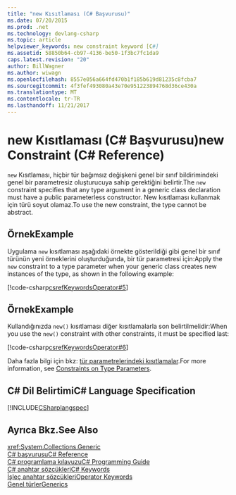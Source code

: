 ```yaml
---
title: "new Kısıtlaması (C# Başvurusu)"
ms.date: 07/20/2015
ms.prod: .net
ms.technology: devlang-csharp
ms.topic: article
helpviewer_keywords: new constraint keyword [C#]
ms.assetid: 58850b64-cb97-4136-be50-1f3bc7fc1da9
caps.latest.revision: "20"
author: BillWagner
ms.author: wiwagn
ms.openlocfilehash: 8557e056a664fd470b1f185b619d81235c8fcba7
ms.sourcegitcommit: 4f3fef493080a43e70e951223894768d36ce430a
ms.translationtype: MT
ms.contentlocale: tr-TR
ms.lasthandoff: 11/21/2017
---
```

# <a name="new-constraint-c-reference"></a><span data-ttu-id="ae659-102">new Kısıtlaması (C# Başvurusu)</span><span class="sxs-lookup"><span data-stu-id="ae659-102">new Constraint (C# Reference)</span></span>
<span data-ttu-id="ae659-103">`new` Kısıtlaması, hiçbir tür bağımsız değişkeni genel bir sınıf bildirimindeki genel bir parametresiz oluşturucuya sahip gerektiğini belirtir.</span><span class="sxs-lookup"><span data-stu-id="ae659-103">The `new` constraint specifies that any type argument in a generic class declaration must have a public parameterless constructor.</span></span> <span data-ttu-id="ae659-104">New kısıtlaması kullanmak için türü soyut olamaz.</span><span class="sxs-lookup"><span data-stu-id="ae659-104">To use the new constraint, the type cannot be abstract.</span></span>  
  
## <a name="example"></a><span data-ttu-id="ae659-105">Örnek</span><span class="sxs-lookup"><span data-stu-id="ae659-105">Example</span></span>  
 <span data-ttu-id="ae659-106">Uygulama `new` kısıtlaması aşağıdaki örnekte gösterildiği gibi genel bir sınıf türünün yeni örneklerini oluşturduğunda, bir tür parametresi için:</span><span class="sxs-lookup"><span data-stu-id="ae659-106">Apply the `new` constraint to a type parameter when your generic class creates new instances of the type, as shown in the following example:</span></span>  
  
 [!code-csharp[csrefKeywordsOperator#5](../../../csharp/language-reference/keywords/codesnippet/CSharp/new-constraint_1.cs)]  
  
## <a name="example"></a><span data-ttu-id="ae659-107">Örnek</span><span class="sxs-lookup"><span data-stu-id="ae659-107">Example</span></span>  
 <span data-ttu-id="ae659-108">Kullandığınızda `new()` kısıtlaması diğer kısıtlamalarla son belirtilmelidir:</span><span class="sxs-lookup"><span data-stu-id="ae659-108">When you use the `new()` constraint with other constraints, it must be specified last:</span></span>  
  
 [!code-csharp[csrefKeywordsOperator#6](../../../csharp/language-reference/keywords/codesnippet/CSharp/new-constraint_2.cs)]  
  
 <span data-ttu-id="ae659-109">Daha fazla bilgi için bkz: [tür parametrelerindeki kısıtlamalar](../../../csharp/programming-guide/generics/constraints-on-type-parameters.md).</span><span class="sxs-lookup"><span data-stu-id="ae659-109">For more information, see [Constraints on Type Parameters](../../../csharp/programming-guide/generics/constraints-on-type-parameters.md).</span></span>  
  
## <a name="c-language-specification"></a><span data-ttu-id="ae659-110">C# Dil Belirtimi</span><span class="sxs-lookup"><span data-stu-id="ae659-110">C# Language Specification</span></span>  
 [!INCLUDE[CSharplangspec](~/includes/csharplangspec-md.md)]  
  
## <a name="see-also"></a><span data-ttu-id="ae659-111">Ayrıca Bkz.</span><span class="sxs-lookup"><span data-stu-id="ae659-111">See Also</span></span>  
 <xref:System.Collections.Generic>  
 [<span data-ttu-id="ae659-112">C# başvurusu</span><span class="sxs-lookup"><span data-stu-id="ae659-112">C# Reference</span></span>](../../../csharp/language-reference/index.md)  
 [<span data-ttu-id="ae659-113">C# programlama kılavuzu</span><span class="sxs-lookup"><span data-stu-id="ae659-113">C# Programming Guide</span></span>](../../../csharp/programming-guide/index.md)  
 [<span data-ttu-id="ae659-114">C# anahtar sözcükleri</span><span class="sxs-lookup"><span data-stu-id="ae659-114">C# Keywords</span></span>](../../../csharp/language-reference/keywords/index.md)  
 [<span data-ttu-id="ae659-115">İşleç anahtar sözcükleri</span><span class="sxs-lookup"><span data-stu-id="ae659-115">Operator Keywords</span></span>](../../../csharp/language-reference/keywords/operator-keywords.md)  
 [<span data-ttu-id="ae659-116">Genel türler</span><span class="sxs-lookup"><span data-stu-id="ae659-116">Generics</span></span>](../../../csharp/programming-guide/generics/index.md)
